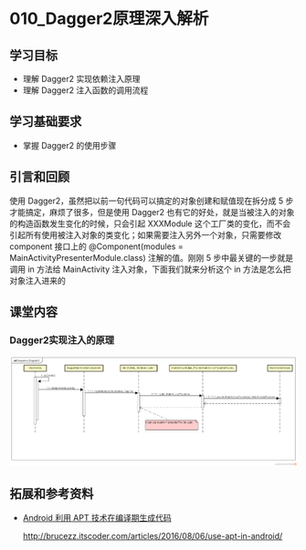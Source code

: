 # 010_Dagger2原理深入解析
## 学习目标
- 理解 Dagger2 实现依赖注入原理
- 理解 Dagger2 注入函数的调用流程

## 学习基础要求
- 掌握 Dagger2 的使用步骤

## 引言和回顾
使用 Dagger2，虽然把以前一句代码可以搞定的对象创建和赋值现在拆分成 5 步才能搞定，麻烦了很多，但是使用 Dagger2 也有它的好处，就是当被注入的对象的构造函数发生变化的时候，只会引起 XXXModule 这个工厂类的变化，而不会引起所有使用被注入对象的类变化；如果需要注入另外一个对象，只需要修改 component 接口上的 @Component(modules = MainActivityPresenterModule.class) 注解的值。刚刚 5 步中最关键的一步就是调用 in 方法给 MainActivity 注入对象，下面我们就来分析这个 in 方法是怎么把对象注入进来的

## 课堂内容
### Dagger2实现注入的原理
![](img/Dagger2注入对象原理.png)


## 拓展和参考资料
- [Android 利用 APT 技术在编译期生成代码](http://brucezz.itscoder.com/articles/2016/08/06/use-apt-in-android/)

    http://brucezz.itscoder.com/articles/2016/08/06/use-apt-in-android/
    